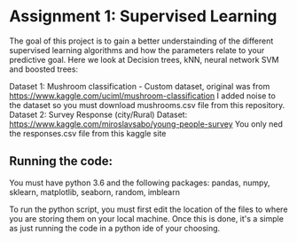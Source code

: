 # Assignment 1: Supervised Learning

The goal of this project is to gain a better understainding of the different supervised learning algorithms and how the parameters relate to your predictive goal. Here we look at Decision trees, kNN, neural network SVM and boosted trees:

Dataset 1: Mushroom classification - Custom dataset, original was from https://www.kaggle.com/uciml/mushroom-classification I added noise to the dataset so you must download mushrooms.csv file from this repository. 
Dataset 2: Survey Response (city/Rural) Dataset: https://www.kaggle.com/miroslavsabo/young-people-survey
            You only ned the responses.csv file from this kaggle site
## Running the code:
You must have python 3.6 and the following packages: pandas, numpy, sklearn, matplotlib, seaborn, random, imblearn

To run the python script, you must first edit the location of the files to where you are storing them on your local machine. 
Once this is done, it's a simple as just running the code in a python ide of your choosing.
